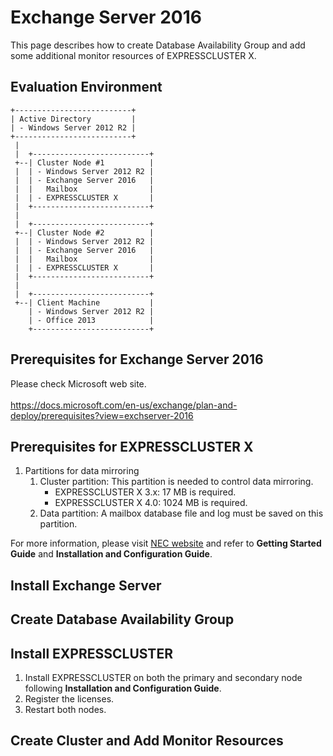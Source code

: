# Exchange Server 2016
This page describes how to create Database Availability Group and add some additional monitor resources of EXPRESSCLUSTER X.

## Evaluation Environment
```
+--------------------------+
| Active Directory         |
| - Windows Server 2012 R2 |
+--------------------------+
 |
 |  +--------------------------+
 +--| Cluster Node #1          |
 |  | - Windows Server 2012 R2 |
 |  | - Exchange Server 2016   |
 |  |   Mailbox                |
 |  | - EXPRESSCLUSTER X       |
 |  +--------------------------+
 |
 |  +--------------------------+
 +--| Cluster Node #2          |
 |  | - Windows Server 2012 R2 |
 |  | - Exchange Server 2016   |
 |  |   Mailbox                |
 |  | - EXPRESSCLUSTER X       |
 |  +--------------------------+
 |
 |  +--------------------------+
 +--| Client Machine           |
    | - Windows Server 2012 R2 |
    | - Office 2013            |
    +--------------------------+
```

## Prerequisites for Exchange Server 2016
Please check Microsoft web site.<br><br>
https://docs.microsoft.com/en-us/exchange/plan-and-deploy/prerequisites?view=exchserver-2016

## Prerequisites for EXPRESSCLUSTER X
1. Partitions for data mirroring
   1. Cluster partition: This partition is needed to control data mirroring. 
      - EXPRESSCLUSTER X 3.x: 17 MB is required.
      - EXPRESSCLUSTER X 4.0: 1024 MB is required.
   1. Data partition: A mailbox database file and log must be saved on this partition.

For more information, please visit [NEC website](http://www.nec.com/en/global/prod/expresscluster/en/support/manuals.html?) and refer to **Getting Started Guide** and **Installation and Configuration Guide**.

## Install Exchange Server

## Create Database Availability Group

## Install EXPRESSCLUSTER
1. Install EXPRESSCLUSTER on both the primary and secondary node following **Installation and Configuration Guide**.
1. Register the licenses.
1. Restart both nodes.

## Create Cluster and Add Monitor Resources

